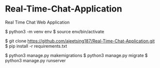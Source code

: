 # Real-Time-Chat-Application
Real Time Chat Web Application

$ python3 -m venv env
$ source env/bin/activate

$ git clone https://github.com/ajeetsing187/Real-Time-Chat-Application.git
$ pip install -r requirements.txt

$ python3 manage.py makemigrations
$ python3 manage.py migrate
$ python3 manage.py runserver